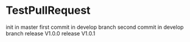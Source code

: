 # TestPullRequest
init in master
first commit in develop branch
second commit in develop branch
release V1.0.0
release V1.0.1